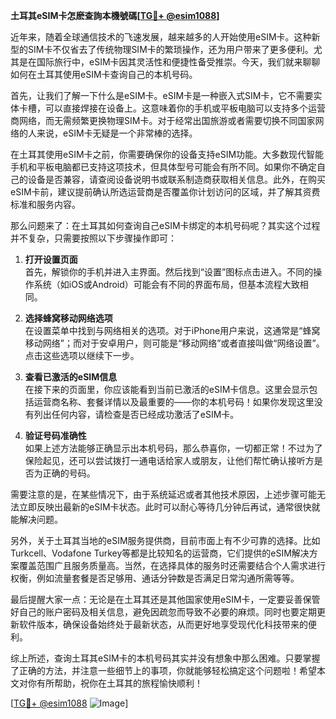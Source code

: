 **土耳其eSIM卡怎麽查詢本機號碼[[TG💪+ @esim1088](https://t.me/s/esim1088)]**

近年来，随着全球通信技术的飞速发展，越来越多的人开始使用eSIM卡。这种新型的SIM卡不仅省去了传统物理SIM卡的繁琐操作，还为用户带来了更多便利。尤其是在国际旅行中，eSIM卡因其灵活性和便捷性备受推崇。今天，我们就来聊聊如何在土耳其使用eSIM卡查询自己的本机号码。

首先，让我们了解一下什么是eSIM卡。eSIM卡是一种嵌入式SIM卡，它不需要实体卡槽，可以直接焊接在设备上。这意味着你的手机或平板电脑可以支持多个运营商网络，而无需频繁更换物理SIM卡。对于经常出国旅游或者需要切换不同国家网络的人来说，eSIM卡无疑是一个非常棒的选择。

在土耳其使用eSIM卡之前，你需要确保你的设备支持eSIM功能。大多数现代智能手机和平板电脑都已支持这项技术，但具体型号可能会有所不同。如果你不确定自己的设备是否兼容，请查阅设备说明书或联系制造商获取相关信息。此外，在购买eSIM卡前，建议提前确认所选运营商是否覆盖你计划访问的区域，并了解其资费标准和服务内容。

那么问题来了：在土耳其如何查询自己eSIM卡绑定的本机号码呢？其实这个过程并不复杂，只需要按照以下步骤操作即可：

1. **打开设置页面**  
   首先，解锁你的手机并进入主界面。然后找到“设置”图标点击进入。不同的操作系统（如iOS或Android）可能会有不同的界面布局，但基本流程大致相同。

2. **选择蜂窝移动网络选项**  
   在设置菜单中找到与网络相关的选项。对于iPhone用户来说，这通常是“蜂窝移动网络”；而对于安卓用户，则可能是“移动网络”或者直接叫做“网络设置”。点击这些选项以继续下一步。

3. **查看已激活的eSIM信息**  
   在接下来的页面里，你应该能看到当前已激活的eSIM卡信息。这里会显示包括运营商名称、套餐详情以及最重要的——你的本机号码！如果你发现这里没有列出任何内容，请检查是否已经成功激活了eSIM卡。

4. **验证号码准确性**  
   如果上述方法能够正确显示出本机号码，那么恭喜你，一切都正常！不过为了保险起见，还可以尝试拨打一通电话给家人或朋友，让他们帮忙确认接听方是否为正确的号码。

需要注意的是，在某些情况下，由于系统延迟或者其他技术原因，上述步骤可能无法立即反映出最新的eSIM卡状态。此时可以耐心等待几分钟后再试，通常很快就能解决问题。

另外，关于土耳其当地的eSIM服务提供商，目前市面上有不少可靠的选择。比如Turkcell、Vodafone Turkey等都是比较知名的运营商，它们提供的eSIM解决方案覆盖范围广且服务质量高。当然，在选择具体的服务时还需要结合个人需求进行权衡，例如流量套餐是否足够用、通话分钟数是否满足日常沟通所需等等。

最后提醒大家一点：无论是在土耳其还是其他国家使用eSIM卡，一定要妥善保管好自己的账户密码及相关信息，避免因疏忽而导致不必要的麻烦。同时也要定期更新软件版本，确保设备始终处于最新状态，从而更好地享受现代化科技带来的便利。

综上所述，查询土耳其eSIM卡的本机号码其实并没有想象中那么困难。只要掌握了正确的方法，并注意一些细节上的事项，你就能够轻松搞定这个问题啦！希望本文对你有所帮助，祝你在土耳其的旅程愉快顺利！

[[TG💪+ @esim1088](https://t.me/s/esim1088) ![Image](https://i.postimg.cc/4NQfJmqS/Snipaste-2025-05-13-00-14-12.png)]